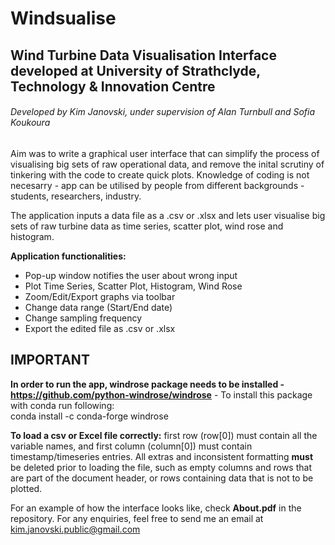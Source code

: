 # Windsualise
## Wind Turbine Data Visualisation Interface developed at University of Strathclyde, Technology &amp; Innovation Centre
###### Developed by Kim Janovski, under supervision of Alan Turnbull and Sofia Koukoura



Aim was to write a graphical user interface that can simplify the process of visualising big sets of raw operational data, and remove the inital scrutiny of tinkering with the code to create quick plots.
Knowledge of coding is not necesarry - app can be utilised by people from different backgrounds - students, researchers, industry.

The application inputs a data file as a .csv or .xlsx and lets user visualise big sets of raw turbine data as time series, scatter plot, wind rose and histogram.

**Application functionalities:**
- Pop-up window notifies the user about wrong input
- Plot Time Series, Scatter Plot, Histogram, Wind Rose
- Zoom/Edit/Export graphs via toolbar
- Change data range (Start/End date)
- Change sampling frequency
- Export the edited file as .csv or .xlsx

## **IMPORTANT**
 **In order to run the app, windrose package needs to be installed - https://github.com/python-windrose/windrose** - To install this package with conda run following:\
conda install -c conda-forge windrose

**To load a csv or Excel file correctly:** first row (row[0]) must contain all the variable names, and first column (column[0]) must contain timestamp/timeseries entries. All extras and inconsistent formatting **must** be deleted prior to loading the file, such as empty columns and rows that are part of the document header, or rows containing data that is not to be plotted.

For an example of how the interface looks like, check **About.pdf** in the repository.
For any enquiries, feel free to send me an email at kim.janovski.public@gmail.com


